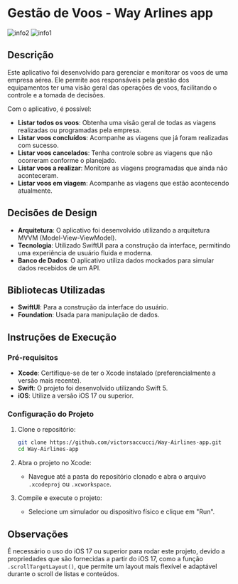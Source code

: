 # Gestão de Voos - Way Arlines app

![info2](https://github.com/user-attachments/assets/dca6ec50-cbbc-43d3-9deb-9c09ff99c948)
![info1](https://github.com/user-attachments/assets/0ab0ef2b-6e91-43ea-829f-8aabe3488f3c)

## Descrição

Este aplicativo foi desenvolvido para gerenciar e monitorar os voos de uma empresa aérea. Ele permite aos responsáveis pela gestão dos equipamentos ter uma visão geral das operações de voos, facilitando o controle e a tomada de decisões.

Com o aplicativo, é possível:

- **Listar todos os voos**: Obtenha uma visão geral de todas as viagens realizadas ou programadas pela empresa.
- **Listar voos concluídos**: Acompanhe as viagens que já foram realizadas com sucesso.
- **Listar voos cancelados**: Tenha controle sobre as viagens que não ocorreram conforme o planejado.
- **Listar voos a realizar**: Monitore as viagens programadas que ainda não aconteceram.
- **Listar voos em viagem**: Acompanhe as viagens que estão acontecendo atualmente.

## Decisões de Design

- **Arquitetura**: O aplicativo foi desenvolvido utilizando a arquitetura MVVM (Model-View-ViewModel).
- **Tecnologia**: Utilizado SwiftUI para a construção da interface, permitindo uma experiência de usuário fluida e moderna.
- **Banco de Dados**: O aplicativo utiliza dados mockados para simular dados recebidos de um API.

## Bibliotecas Utilizadas

- **SwiftUI**: Para a construção da interface do usuário.
- **Foundation**: Usada para manipulação de dados.

## Instruções de Execução

### Pré-requisitos

- **Xcode**: Certifique-se de ter o Xcode instalado (preferencialmente a versão mais recente).
- **Swift**: O projeto foi desenvolvido utilizando Swift 5.
- **iOS**: Utilize a versão iOS 17 ou superior.
  
### Configuração do Projeto

1. Clone o repositório:
    ```bash
    git clone https://github.com/victorsaccucci/Way-Airlines-app.git
    cd Way-Airlines-app
    ```

2. Abra o projeto no Xcode:
    - Navegue até a pasta do repositório clonado e abra o arquivo `.xcodeproj` ou `.xcworkspace`.

3. Compile e execute o projeto:
    - Selecione um simulador ou dispositivo físico e clique em "Run".

## Observações

É necessário o uso do iOS 17 ou superior para rodar este projeto, devido a propriedades que são fornecidas a partir do iOS 17, como a função `.scrollTargetLayout()`, que permite um layout mais flexível e adaptável durante o scroll de listas e conteúdos.

